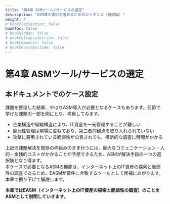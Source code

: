 ```yaml
---
title: "第4章 ASMツール/サービスの選定"
description: "ASM導入検討を進めるためのガイダンス（基礎編）"
weight: 4
# bookFlatSection: false
bookToc: false
# bookHidden: false
# bookCollapseSection: false
# bookComments: false
# bookSearchExclude: false
---
```

# 第4章 ASMツール/サービスの選定

## 本ドキュメントでのケース設定

課題を整理した結果、やはりASM導入が必要となるケースもあります。前節で挙げた課題の一部を例にとり、考察してみます。
- 企業構造や組織構造により、IT資産を一元管理することが難しい
- 脆弱性管理は現場に委ねており、第三者的観点を取り入れられていない
- 攻撃に悪用されている脆弱性が公表されても、横断的な調査に時間がかかる

上記の課題解決を既存の枠組みのまま行うには、膨大なコミュニケーション・人的・金銭的コストがかかることが予想できるため、ASMが解決手段の一つの選択肢となり得ます。  
本ケースで必要となるASMの機能は、インターネット上のIT資産の探索と脆弱性の調査であるため、EASMが要件に合致するツールとして候補にあがります。本章で掘り下げて解説します。    

**本章ではEASM（インターネット上のIT資産の探索と脆弱性の調査）のことをASMとして説明していきます。**
